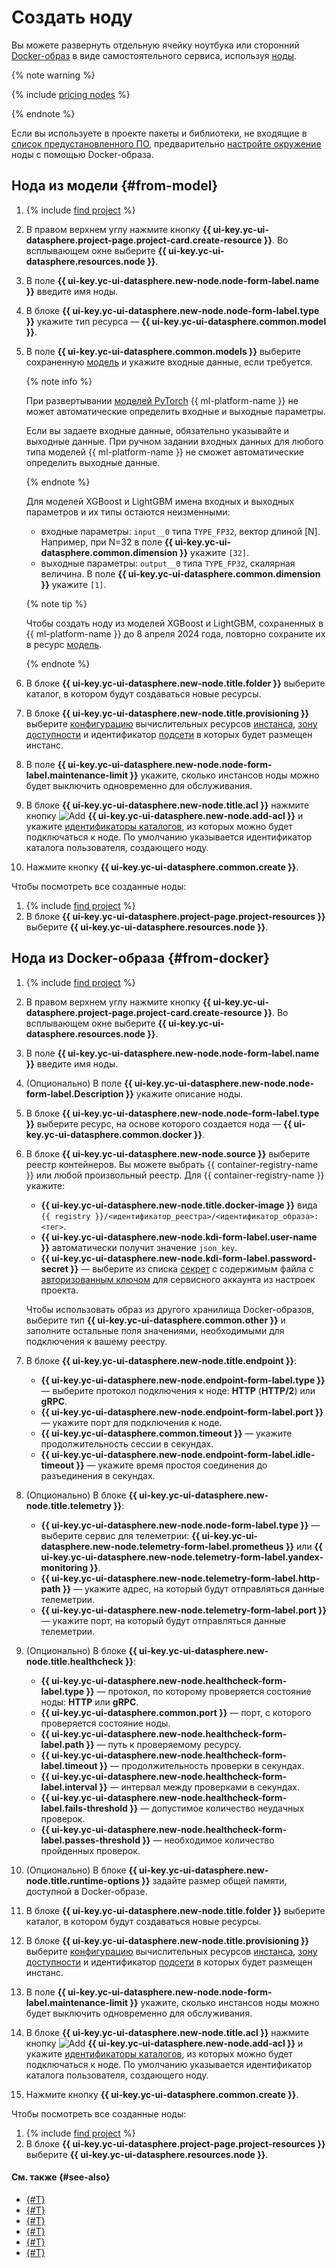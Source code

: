 # Создать ноду

Вы можете развернуть отдельную ячейку ноутбука или сторонний [Docker-образ](../../../container-registry/concepts/docker-image.md) в виде самостоятельного сервиса, используя [ноды](../../concepts/resource-model.md#resources).

{% note warning %}

{% include [pricing nodes](../../../_includes/datasphere/nodes-pricing-warn.md) %}

{% endnote %}

Если вы используете в проекте пакеты и библиотеки, не входящие в [список предустановленного ПО](../../concepts/preinstalled-packages.md), предварительно [настройте окружение](node-customization.md) ноды с помощью Docker-образа.

## Нода из модели {#from-model}


1. {% include [find project](../../../_includes/datasphere/ui-find-project.md) %}
1. В правом верхнем углу нажмите кнопку **{{ ui-key.yc-ui-datasphere.project-page.project-card.create-resource }}**. Во всплывающем окне выберите **{{ ui-key.yc-ui-datasphere.resources.node }}**.
1. В поле **{{ ui-key.yc-ui-datasphere.new-node.node-form-label.name }}** введите имя ноды.
1. В блоке **{{ ui-key.yc-ui-datasphere.new-node.node-form-label.type }}** укажите тип ресурса — **{{ ui-key.yc-ui-datasphere.common.model }}**.
1. В поле **{{ ui-key.yc-ui-datasphere.common.models }}** выберите сохраненную [модель](../../concepts/models/index.md) и укажите входные данные, если требуется.

   {% note info %}

   При развертывании [моделей PyTorch](../../concepts/models/index.md#supported-types) {{ ml-platform-name }} не может автоматические определить входные и выходные параметры.

   Если вы задаете входные данные, обязательно указывайте и выходные данные. При ручном задании входных данных для любого типа моделей {{ ml-platform-name }} не сможет автоматические определить выходные данные.

   {% endnote %}

   Для моделей XGBoost и LightGBM имена входных и выходных параметров и их типы остаются неизменными: 
   * входные параметры: `input__0` типа `TYPE_FP32`, вектор длиной [N]. Например, при N=32 в поле **{{ ui-key.yc-ui-datasphere.common.dimension }}** укажите `[32]`. 
   * выходные параметры: `output__0` типа `TYPE_FP32`, скалярная величина. В поле **{{ ui-key.yc-ui-datasphere.common.dimension }}** укажите `[1]`.
   
   {% note tip %}
   
   Чтобы создать ноду из моделей XGBoost и LightGBM, сохраненных в {{ ml-platform-name }} до 8 апреля 2024 года, повторно сохраните их в ресурс [модель](../../concepts/models/index.md).

   {% endnote %}

1. В блоке **{{ ui-key.yc-ui-datasphere.new-node.title.folder }}** выберите каталог, в котором будут создаваться новые ресурсы.
1. В блоке **{{ ui-key.yc-ui-datasphere.new-node.title.provisioning }}** выберите [конфигурацию](../../concepts/configurations.md) вычислительных ресурсов [инстанса](../../concepts/deploy/index.md), [зону доступности](../../../overview/concepts/geo-scope.md) и идентификатор [подсети](../../../vpc/concepts/network.md#subnet) в которых будет размещен инстанс.
1. В поле **{{ ui-key.yc-ui-datasphere.new-node.node-form-label.maintenance-limit }}** укажите, сколько инстансов ноды можно будет выключить одновременно для обслуживания.
1. В блоке **{{ ui-key.yc-ui-datasphere.new-node.title.acl }}** нажмите кнопку ![Add](../../../_assets/console-icons/plus.svg) **{{ ui-key.yc-ui-datasphere.new-node.add-acl }}** и укажите [идентификаторы каталогов](../../../resource-manager/operations/folder/get-id.md), из которых можно будет подключаться к ноде. По умолчанию указывается идентификатор каталога пользователя, создающего ноду.
1. Нажмите кнопку **{{ ui-key.yc-ui-datasphere.common.create }}**.

Чтобы посмотреть все созданные ноды:
1. {% include [find project](../../../_includes/datasphere/ui-find-project.md) %}
1. В блоке **{{ ui-key.yc-ui-datasphere.project-page.project-resources }}** выберите **{{ ui-key.yc-ui-datasphere.resources.node }}**.

## Нода из Docker-образа {#from-docker}

1. {% include [find project](../../../_includes/datasphere/ui-find-project.md) %}
1. В правом верхнем углу нажмите кнопку **{{ ui-key.yc-ui-datasphere.project-page.project-card.create-resource }}**. Во всплывающем окне выберите **{{ ui-key.yc-ui-datasphere.resources.node }}**.
1. В поле **{{ ui-key.yc-ui-datasphere.new-node.node-form-label.name }}** введите имя ноды.
1. (Опционально) В поле **{{ ui-key.yc-ui-datasphere.new-node.node-form-label.Description }}** укажите описание ноды.
1. В блоке **{{ ui-key.yc-ui-datasphere.new-node.node-form-label.type }}** выберите ресурс, на основе которого создается нода — **{{ ui-key.yc-ui-datasphere.common.docker }}**.
1. В блоке **{{ ui-key.yc-ui-datasphere.new-node.source }}** выберите реестр контейнеров. Вы можете выбрать {{ container-registry-name }} или любой произвольный реестр. Для {{ container-registry-name }} укажите:
   * **{{ ui-key.yc-ui-datasphere.new-node.title.docker-image }}** вида `{{ registry }}/<идентификатор_реестра>/<идентификатор_образа>:<тег>`.
   * **{{ ui-key.yc-ui-datasphere.new-node.kdi-form-label.user-name }}** автоматически получит значение `json_key`.
   * **{{ ui-key.yc-ui-datasphere.new-node.kdi-form-label.password-secret }}** — выберите из списка [секрет](../../concepts/secrets.md) с содержимым файла с [авторизованным ключом](../../../iam/concepts/authorization/key.md) для сервисного аккаунта из настроек проекта.
     
   Чтобы использовать образ из другого хранилища Docker-образов, выберите тип **{{ ui-key.yc-ui-datasphere.common.other }}** и заполните остальные поля значениями, необходимыми для подключения к вашему реестру.

1. В блоке **{{ ui-key.yc-ui-datasphere.new-node.title.endpoint }}**:
   * **{{ ui-key.yc-ui-datasphere.new-node.endpoint-form-label.type }}** — выберите протокол подключения к ноде: **HTTP** (**HTTP/2**) или **gRPC**.
   * **{{ ui-key.yc-ui-datasphere.new-node.endpoint-form-label.port }}** — укажите порт для подключения к ноде.
   * **{{ ui-key.yc-ui-datasphere.common.timeout }}** — укажите продолжительность сессии в секундах.
   * **{{ ui-key.yc-ui-datasphere.new-node.endpoint-form-label.idle-timeout }}** — укажите время простоя соединения до разъединения в секундах.
1. (Опционально) В блоке **{{ ui-key.yc-ui-datasphere.new-node.title.telemetry }}**:
   * **{{ ui-key.yc-ui-datasphere.new-node.node-form-label.type }}** — выберите сервис для телеметрии: **{{ ui-key.yc-ui-datasphere.new-node.telemetry-form-label.prometheus }}** или **{{ ui-key.yc-ui-datasphere.new-node.telemetry-form-label.yandex-monitoring }}**. 
   * **{{ ui-key.yc-ui-datasphere.new-node.telemetry-form-label.http-path }}** — укажите адрес, на который будут отправляться данные телеметрии.
   * **{{ ui-key.yc-ui-datasphere.new-node.telemetry-form-label.port }}** — укажите порт, на который будут отправляться данные телеметрии.
1. (Опционально) В блоке **{{ ui-key.yc-ui-datasphere.new-node.title.healthcheck }}**:
   * **{{ ui-key.yc-ui-datasphere.new-node.healthcheck-form-label.type }}** — протокол, по которому проверяется состояние ноды: **HTTP** или **gRPC**.
   * **{{ ui-key.yc-ui-datasphere.common.port }}** — порт, с которого проверяется состояние ноды.
   * **{{ ui-key.yc-ui-datasphere.new-node.healthcheck-form-label.path }}** — путь к проверяемому ресурсу.
   * **{{ ui-key.yc-ui-datasphere.new-node.healthcheck-form-label.timeout }}** — продолжительность проверки в секундах.
   * **{{ ui-key.yc-ui-datasphere.new-node.healthcheck-form-label.interval }}** — интервал между проверками в секундах.
   * **{{ ui-key.yc-ui-datasphere.new-node.healthcheck-form-label.fails-threshold }}** — допустимое количество неудачных проверок.
   * **{{ ui-key.yc-ui-datasphere.new-node.healthcheck-form-label.passes-threshold }}** — необходимое количество пройденных проверок.
1. (Опционально) В блоке **{{ ui-key.yc-ui-datasphere.new-node.title.runtime-options }}** задайте размер общей памяти, доступной в Docker-образе.
1. В блоке **{{ ui-key.yc-ui-datasphere.new-node.title.folder }}** выберите каталог, в котором будут создаваться новые ресурсы.
1. В блоке **{{ ui-key.yc-ui-datasphere.new-node.title.provisioning }}** выберите [конфигурацию](../../concepts/configurations.md) вычислительных ресурсов [инстанса](../../concepts/deploy/index.md), [зону доступности](../../../overview/concepts/geo-scope.md) и идентификатор [подсети](../../../vpc/concepts/network.md#subnet) в которых будет размещен инстанс. 
1. В поле **{{ ui-key.yc-ui-datasphere.new-node.node-form-label.maintenance-limit }}** укажите, сколько инстансов ноды можно будет выключить одновременно для обслуживания.
1. В блоке **{{ ui-key.yc-ui-datasphere.new-node.title.acl }}** нажмите кнопку ![Add](../../../_assets/console-icons/plus.svg) **{{ ui-key.yc-ui-datasphere.new-node.add-acl }}** и укажите [идентификаторы каталогов](../../../resource-manager/operations/folder/get-id.md), из которых можно будет подключаться к ноде. По умолчанию указывается идентификатор каталога пользователя, создающего ноду.
1. Нажмите кнопку **{{ ui-key.yc-ui-datasphere.common.create }}**.

Чтобы посмотреть все созданные ноды:
1. {% include [find project](../../../_includes/datasphere/ui-find-project.md) %}
1. В блоке **{{ ui-key.yc-ui-datasphere.project-page.project-resources }}** выберите **{{ ui-key.yc-ui-datasphere.resources.node }}**.

#### См. также {#see-also}

* [{#T}](node-customization.md)
* [{#T}](node-update.md)
* [{#T}](node-delete.md)
* [{#T}](alias-create.md)
* [{#T}](../../tutorials/node-from-docker.md)
* [{#T}](../../tutorials/node-from-model.md)